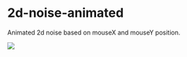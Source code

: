 # 2d-noise-animated
Animated 2d noise based on mouseX and mouseY position.

<img src="http://zippy.gfycat.com/RichSingleFrogmouth.gif"/>
